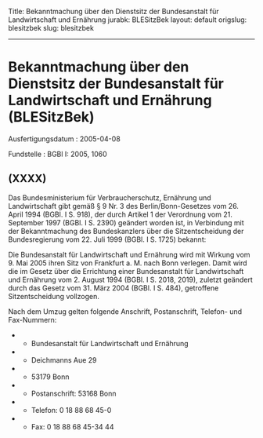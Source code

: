 Title: Bekanntmachung über den Dienstsitz der Bundesanstalt für Landwirtschaft und
  Ernährung
jurabk: BLESitzBek
layout: default
origslug: blesitzbek
slug: blesitzbek

---

# Bekanntmachung über den Dienstsitz der Bundesanstalt für Landwirtschaft und Ernährung (BLESitzBek)

Ausfertigungsdatum
:   2005-04-08

Fundstelle
:   BGBl I: 2005, 1060



## (XXXX)

Das Bundesministerium für Verbraucherschutz, Ernährung und
Landwirtschaft gibt gemäß § 9 Nr. 3 des Berlin/Bonn-Gesetzes vom 26.
April 1994 (BGBl. I S. 918), der durch Artikel 1 der Verordnung vom
21\. September 1997 (BGBl. I S. 2390) geändert worden ist, in
Verbindung mit der Bekanntmachung des Bundeskanzlers über die
Sitzentscheidung der Bundesregierung vom 22. Juli 1999 (BGBl. I S.
1725) bekannt:

Die Bundesanstalt für Landwirtschaft und Ernährung wird mit Wirkung
vom 9. Mai 2005 ihren Sitz von Frankfurt a. M. nach Bonn verlegen.
Damit wird die im Gesetz über die Errichtung einer Bundesanstalt für
Landwirtschaft und Ernährung vom 2. August 1994 (BGBl. I S. 2018,
2019), zuletzt geändert durch das Gesetz vom 31. März 2004 (BGBl. I S.
484), getroffene Sitzentscheidung vollzogen.

Nach dem Umzug gelten folgende Anschrift, Postanschrift, Telefon- und
Fax-Nummern:

*    *   Bundesanstalt für Landwirtschaft und Ernährung


*    *   Deichmanns Aue 29


*    *   53179 Bonn


*    *   Postanschrift: 53168 Bonn


*    *   Telefon: 0 18 88 68 45-0


*    *   Fax: 0 18 88 68 45-34 44




